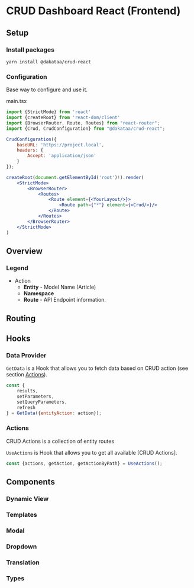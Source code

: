 # CRUD Dashboard React (Frontend)

## Setup

### Install packages
```
yarn install @dakataa/crud-react
```


### Configuration
Base way to configure and use it.

main.tsx
```jsx
import {StrictMode} from 'react'
import {createRoot} from 'react-dom/client'
import {BrowserRouter, Route, Routes} from "react-router";
import {Crud, CrudConfiguration} from "@dakataa/crud-react";

CrudConfiguration({
	baseURL: 'https://project.local',
	headers: {
		Accept: 'application/json'
	}
});

createRoot(document.getElementById('root')!).render(
	<StrictMode>
		<BrowserRouter>
			<Routes>
				<Route element={<YourLayout/>}>
					<Route path={"*"} element={<Crud/>}/>
				</Route>
			</Routes>
		</BrowserRouter>
	</StrictMode>
)
```

## Overview

### Legend
* Action
  * **Entity** - Model Name (Article)
  * **Namespace**
  * **Route** - API Endpoint information.

## Routing

## Hooks
### Data Provider

`GetData` is a Hook that allows you to fetch data based on CRUD action (see section [Actions](#legend)).

```js
const {
	results,
	setParameters,
	setQueryParameters,
	refresh
} = GetData({entityAction: action});
```

### Actions

CRUD Actions is a collection of entity routes

`UseActions` is Hook that allows you to get all available [CRUD Actions].
```js
const {actions, getAction, getActionByPath} = UseActions();
```


## Components
### Dynamic View

### Templates
### Modal
### Dropdown
### Translation
### Types

